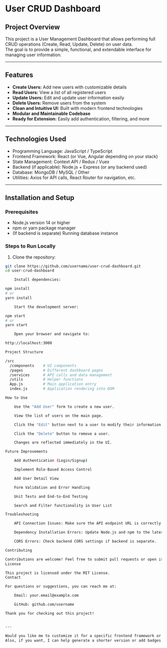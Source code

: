 # User CRUD Dashboard

## Project Overview

This project is a User Management Dashboard that allows performing full CRUD operations (Create, Read, Update, Delete) on user data.  
The goal is to provide a simple, functional, and extendable interface for managing user information.

---

## Features

- **Create Users:** Add new users with customizable details  
- **Read Users:** View a list of all registered users  
- **Update Users:** Edit and update user information easily  
- **Delete Users:** Remove users from the system  
- **Clean and Intuitive UI:** Built with modern frontend technologies  
- **Modular and Maintainable Codebase**  
- **Ready for Extension:** Easily add authentication, filtering, and more

---

## Technologies Used

- Programming Language: JavaScript / TypeScript  
- Frontend Framework: React (or Vue, Angular depending on your stack)  
- State Management: Context API / Redux / Vuex  
- Backend (if applicable): Node.js + Express (or any backend used)  
- Database: MongoDB / MySQL / Other  
- Utilities: Axios for API calls, React Router for navigation, etc.

---

## Installation and Setup

### Prerequisites

- Node.js version 14 or higher  
- npm or yarn package manager  
- (If backend is separate) Running database instance

### Steps to Run Locally

1. Clone the repository:

```bash
git clone https://github.com/username/user-crud-dashboard.git
cd user-crud-dashboard

    Install dependencies:

npm install
# or
yarn install

    Start the development server:

npm start
# or
yarn start

    Open your browser and navigate to:

http://localhost:3000

Project Structure

/src
  /components    # UI components
  /pages         # Different dashboard pages
  /services      # API calls and data management
  /utils         # Helper functions
  App.js         # Main application entry
  index.js       # Application rendering into DOM

How to Use

    Use the "Add User" form to create a new user.

    View the list of users on the main page.

    Click the "Edit" button next to a user to modify their information.

    Click the "Delete" button to remove a user.

    Changes are reflected immediately in the UI.

Future Improvements

    Add Authentication (Login/Signup)

    Implement Role-Based Access Control

    Add User Detail View

    Form Validation and Error Handling

    Unit Tests and End-to-End Testing

    Search and Filter functionality in User List

Troubleshooting

    API Connection Issues: Make sure the API endpoint URL is correctly set in configuration.

    Dependency Installation Errors: Update Node.js and npm to the latest stable versions.

    CORS Errors: Check backend CORS settings if backend is separate.

Contributing

Contributions are welcome! Feel free to submit pull requests or open issues to improve the project.
License

This project is licensed under the MIT License.
Contact

For questions or suggestions, you can reach me at:

    Email: your.email@example.com

    GitHub: github.com/username

Thank you for checking out this project!


---

Would you like me to customize it for a specific frontend framework or add API/backend setup details?  
Also, if you want, I can help generate a shorter version or add badges (build status, license, etc.).


